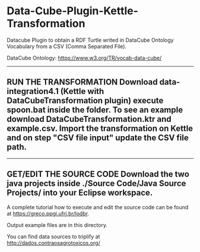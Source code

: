# Data-Cube-Plugin-Kettle-Transformation
Datacube Plugin to obtain a RDF Turtle writed in DataCube Ontology Vocabulary from a CSV (Comma Separated File).

DataCube Ontology: https://www.w3.org/TR/vocab-data-cube/

----
RUN THE TRANSFORMATION
Download data-integration4.1 (Kettle with DataCubeTransformation plugin) execute spoon.bat inside the folder.
To see an example download DataCubeTransformation.ktr and example.csv. Import the transformation on Kettle and on step "CSV file input" update the CSV file path.  
----	

---
GET/EDIT THE SOURCE CODE 
Download the two java projects inside ./Source Code/Java Source Projects/ into your Eclipse workspace. 
---

A complete tutorial how to execute and edit the source code can be found at https://greco.ppgi.ufrj.br/lodbr.

Output example files are in this directory. 

You can find data sources to triplify at http://dados.contraosagrotoxicos.org/
